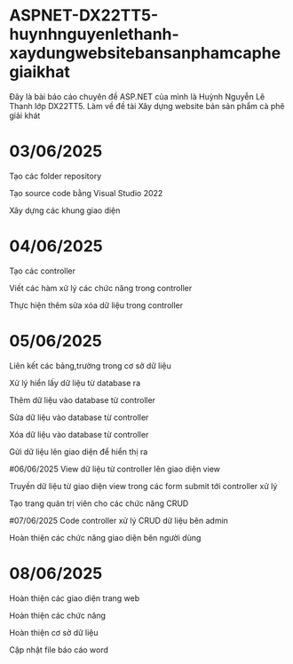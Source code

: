 # ASPNET-DX22TT5-huynhnguyenlethanh-xaydungwebsitebansanphamcaphegiaikhat
Đây là bài báo cáo chuyên đề ASP.NET của mình là Huỳnh Nguyễn Lê Thanh lớp DX22TT5. Làm về đề tài Xây dựng website bán sản phẩm cà phê giải khát

# 03/06/2025
Tạo các folder repository

Tạo source code bằng Visual Studio 2022

Xây dựng các khung giao diện

# 04/06/2025
Tạo các controller

Viết các hàm xử lý các chức năng trong controller

Thực hiện thêm sửa xóa dữ liệu trong controller

# 05/06/2025
Liên kết các bảng,trường trong cơ sở dữ liệu

Xử lý hiển lấy dữ liệu từ database ra

Thêm dữ liệu vào database từ controller

Sửa dữ liệu vào database từ controller

Xóa dữ liệu vào database từ controller

Gửi dữ liệu lên giao diện để hiển thị ra

#06/06/2025
View dữ liệu từ controller lên giao diện view

Truyền dữ liệu từ giao diện view trong các form submit tới controller xử lý

Tạo trang quản trị viên cho các chức năng CRUD

#07/06/2025
Code controller xử lý CRUD dữ liệu bên admin

Hoàn thiện các chức năng giao diện bên người dùng
# 08/06/2025
Hoàn thiện các giao diện trang web

Hoàn thiện các chức năng

Hoàn thiện cơ sở dữ liệu

Cập nhật file báo cáo word